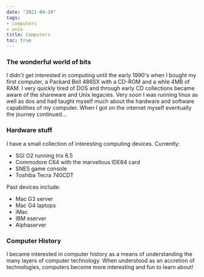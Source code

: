 ```yaml
---
date: "2021-04-10"
tags:
- computers
- unix
title: Computers
toc: true
---
```


### The wonderful world of bits

I didn't get interested in computing until the early 1990's when I bought my
first computer, a Packard Bell 486SX with a CD-ROM and a whle 4MB of RAM. I
very quickly tired of DOS and through early CD collections became aware of the
shareware and Unix legacies. Very soon I was running linux as well as dos and
had taught myself much about the hardware and software capabilities of my
computer. When I got on the internet myself eventually the journey
continued...

### Hardware stuff

I have a small collection of interesting computing devices. Currently:

* SGI O2 running Irix 6.5
* Commodore C64 with the marvellous IDE64 card
* SNES game console
* Toshiba Tecra 740CDT

Past devices include:

* Mac G3 server
* Mac G4 laptops
* iMac
* IBM eserver
* Alphaserver


### Computer History

I became interested in computer history as a means of understanding the many
layers of computer technology. When understood as an accretion of
technologies, computers become more interesting and fun to learn about!
